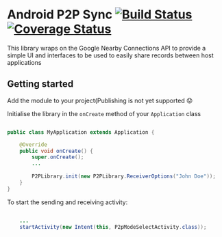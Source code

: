 # Android P2P Sync [![Build Status](https://travis-ci.org/OpenSRP/android-p2p-sync.svg?branch=master)](https://travis-ci.org/OpenSRP/android-p2p-sync) [![Coverage Status](https://coveralls.io/repos/github/OpenSRP/android-p2p-sync/badge.svg?branch=master)](https://coveralls.io/github/OpenSRP/android-p2p-sync?branch=master)


This library wraps on the Google Nearby Connections API to provide a simple UI and interfaces to be used to easily share records between host applications

## Getting started

Add the module to your project(Publishing is not yet supported :worried:


Initialise the library in the `onCreate` method of your `Application` class

```java

public class MyApplication extends Application {

    @Override
    public void onCreate() {
        super.onCreate();
        ...
        
        P2PLibrary.init(new P2PLibrary.ReceiverOptions("John Doe"));
    }
}

```


To start the sending and receiving activity:

```java

    ...
    startActivity(new Intent(this, P2pModeSelectActivity.class));
```